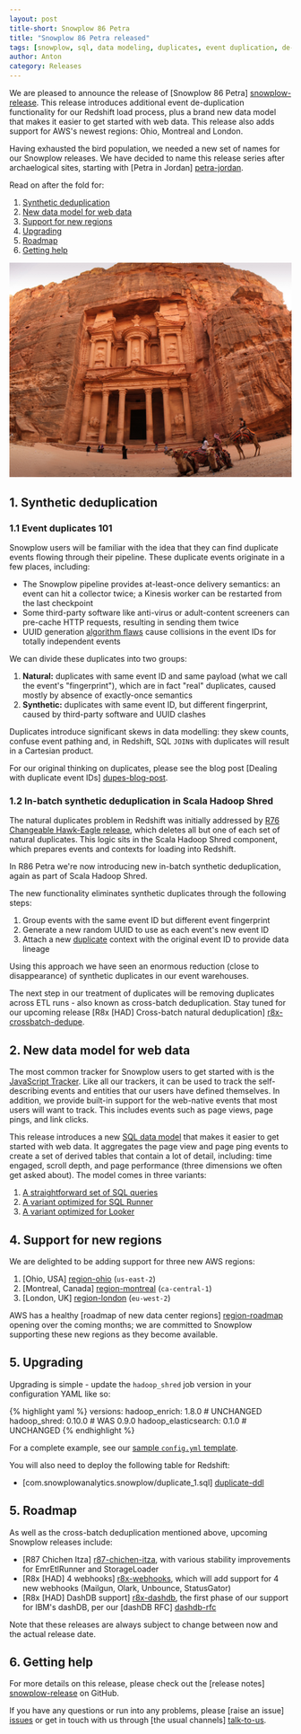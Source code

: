 ```yaml
---
layout: post
title-short: Snowplow 86 Petra
title: "Snowplow 86 Petra released"
tags: [snowplow, sql, data modeling, duplicates, event duplication, de-dupe, de-duplication]
author: Anton
category: Releases
---
```


We are pleased to announce the release of [Snowplow 86 Petra] [snowplow-release]. This release introduces additional event de-duplication functionality for our Redshift load process, plus a brand new data model that makes it easier to get started with web data. This release also adds support for AWS's newest regions: Ohio, Montreal and London.

Having exhausted the bird population, we needed a new set of names for our Snowplow releases. We have decided to name this release series after archaelogical sites, starting with [Petra in Jordan] [petra-jordan].

Read on after the fold for:

1. [Synthetic deduplication](/blog/2016/12/20/snowplow-r86-petra-released#synthetic-dedupe)
2. [New data model for web data](/blog/2016/12/20/snowplow-r86-petra-released#new-web-data-model)
3. [Support for new regions](/blog/2016/12/20/snowplow-r86-petra-released#new-regions)
4. [Upgrading](/blog/2016/12/20/snowplow-r86-petra-released#upgrading)
5. [Roadmap](/blog/2016/12/20/snowplow-r86-petra-released#roadmap)
6. [Getting help](/blog/2016/12/20/snowplow-r86-petra-released#help)

![petra-jordan][petra-jordan-img]

<!--more-->

<h2 id="synthetic-dedupe">1. Synthetic deduplication</h2>

<h3 id="deduplication-101">1.1 Event duplicates 101</h3>

Snowplow users will be familiar with the idea that they can find duplicate events flowing through their pipeline. These duplicate events originate in a few places, including:

* The Snowplow pipeline provides at-least-once delivery semantics: an event can hit a collector twice; a Kinesis worker can be restarted from the last checkpoint
* Some third-party software like anti-virus or adult-content screeners can pre-cache HTTP requests, resulting in sending them twice
* UUID generation [algorithm flaws][js-event-ids] cause collisions in the event IDs for totally independent events

We can divide these duplicates into two groups:

1. **Natural:** duplicates with same event ID and same payload (what we call the event's "fingerprint"), which are in fact "real" duplicates, caused mostly by absence of exactly-once semantics
2. **Synthetic:** duplicates with same event ID, but different fingerprint, caused by third-party software and UUID clashes

Duplicates introduce significant skews in data modelling: they skew counts, confuse event pathing and, in Redshift, SQL `JOIN`s with duplicates will result in a Cartesian product.

For our original thinking on duplicates, please see the blog post [Dealing with duplicate event IDs] [dupes-blog-post].

<h3 id="deduplication-101">1.2 In-batch synthetic deduplication in Scala Hadoop Shred</h3>

The natural duplicates problem in Redshift was initially addressed by [R76 Changeable Hawk-Eagle release][r76-changeable-hawk-eagle-release], which deletes all but one of each set of natural duplicates. This logic sits in the Scala Hadoop Shred component, which prepares events and contexts for loading into Redshift.

In R86 Petra we're now introducing new in-batch synthetic deduplication, again as part of Scala Hadoop Shred.

The new functionality eliminates synthetic duplicates through the following steps:

1. Group events with the same event ID but different event fingerprint
2. Generate a new random UUID to use as each event's new event ID
3. Attach a new [duplicate][duplicate-schema] context with the original event ID to provide data lineage

Using this approach we have seen an enormous reduction (close to disappearance) of synthetic duplicates in our event warehouses.

The next step in our treatment of duplicates will be removing duplicates across ETL runs - also known as cross-batch deduplication. Stay tuned for our upcoming release [R8x [HAD] Cross-batch natural deduplication] [r8x-crossbatch-dedupe].

<h2 id="new-web-data-model">2. New data model for web data</h2>

The most common tracker for Snowplow users to get started with is the [JavaScript Tracker][js-tracker]. Like all our trackers, it can be used to track the self-describing events and entities that our users have defined themselves. In addition, we provide built-in support for the web-native events that most users will want to track. This includes events such as page views, page pings, and link clicks.

This release introduces a new [SQL data model][sql-data-model] that makes it easier to get started with web data. It aggregates the page view and page ping events to create a set of derived tables that contain a lot of detail, including: time engaged, scroll depth, and page performance (three dimensions we often get asked about). The model comes in three variants:

1. [A straightforward set of SQL queries][model]
2. [A variant optimized for SQL Runner][model-sql-runner]
3. [A variant optimized for Looker][model-looker]

<h2 id="new-regions">4. Support for new regions</h2>

We are delighted to be adding support for three new AWS regions:

1. [Ohio, USA] [region-ohio] (`us-east-2`)
2. [Montreal, Canada] [region-montreal] (`ca-central-1`)
3. [London, UK] [region-london] (`eu-west-2`)

AWS has a healthy [roadmap of new data center regions] [region-roadmap] opening over the coming months; we are committed to Snowplow supporting these new regions as they become available.

<h2 id="upgrading">5. Upgrading</h2>

Upgrading is simple - update the `hadoop_shred` job version in your configuration YAML like so:

{% highlight yaml %}
versions:
  hadoop_enrich: 1.8.0        # UNCHANGED
  hadoop_shred: 0.10.0        # WAS 0.9.0
  hadoop_elasticsearch: 0.1.0 # UNCHANGED
{% endhighlight %}

For a complete example, see our [sample `config.yml` template][emretlrunner-config-yml].

You will also need to deploy the following table for Redshift:

* [com.snowplowanalytics.snowplow/duplicate_1.sql] [duplicate-ddl]

<h2 id="roadmap">5. Roadmap</h2>

As well as the cross-batch deduplication mentioned above, upcoming Snowplow releases include:

* [R87 Chichen Itza] [r87-chichen-itza], with various stability improvements for EmrEtlRunner and StorageLoader
* [R8x [HAD] 4 webhooks] [r8x-webhooks], which will add support for 4 new webhooks (Mailgun, Olark, Unbounce, StatusGator)
* [R8x [HAD] DashDB support] [r8x-dashdb], the first phase of our support for IBM's dashDB, per our [dashDB RFC] [dashdb-rfc]

Note that these releases are always subject to change between now and the actual release date.

<h2 id="help">6. Getting help</h2>

For more details on this release, please check out the [release notes] [snowplow-release] on GitHub.

If you have any questions or run into any problems, please [raise an issue] [issues] or get in touch with us through [the usual channels] [talk-to-us].

[petra-jordan]: https://en.wikipedia.org/wiki/Petra
[petra-jordan-img]: /assets/img/blog/2016/12/petra-jordan.jpg

[snowplow-release]: https://github.com/snowplow/snowplow/releases/r86-petra

[r76-changeable-hawk-eagle-release]: /blog/2016/01/26/snowplow-r76-changeable-hawk-eagle-released/#deduplication
[dupes-blog-post]: http://snowplowanalytics.com/blog/2015/08/19/dealing-with-duplicate-event-ids/
[js-event-ids]: https://github.com/snowplow/snowplow-javascript-tracker/issues/499

[duplicate-schema]: http://iglucentral.com/schemas/com.snowplowanalytics.snowplow/duplicate/jsonschema/1-0-0
[duplicate-ddl]: https://github.com/snowplow/iglu-central/blob/master/sql/com.snowplowanalytics.snowplow/duplicate_1.sql

[region-ohio]: https://aws.amazon.com/blogs/aws/aws-region-germany/
[region-montreal]: https://aws.amazon.com/blogs/aws/now-open-aws-canada-central-region/
[region-london]: https://aws.amazon.com/blogs/aws/now-open-aws-london-region/
[region-roadmap]: https://aws.amazon.com/about-aws/global-infrastructure/

[js-tracker]: https://github.com/snowplow/snowplow-javascript-tracker

[sql-data-model]: https://github.com/snowplow/snowplow/tree/master/5-data-modeling/web-model
[model]: https://github.com/snowplow/snowplow/tree/master/5-data-modeling/web-model/redshift
[model-sql-runner]: https://github.com/snowplow/snowplow/tree/master/5-data-modeling/web-model/looker
[model-looker]: https://github.com/snowplow/snowplow/tree/master/5-data-modeling/web-model/sql-runner

[emretlrunner-config-yml]: https://github.com/snowplow/snowplow/blob/master/3-enrich/emr-etl-runner/config/config.yml.sample

[dashdb-rfc]: http://discourse.snowplowanalytics.com/t/loading-enriched-events-into-ibm-dashdb/768

[r87-chichen-itza]: https://github.com/snowplow/snowplow/milestone/133
[r8x-webhooks]: https://github.com/snowplow/snowplow/milestone/129
[r8x-dashdb]: https://github.com/snowplow/snowplow/milestone/119
[r8x-crossbatch-dedupe]: https://github.com/snowplow/snowplow/milestone/136

[issues]: https://github.com/snowplow/snowplow/issues/new
[talk-to-us]: https://github.com/snowplow/snowplow/wiki/Talk-to-us
